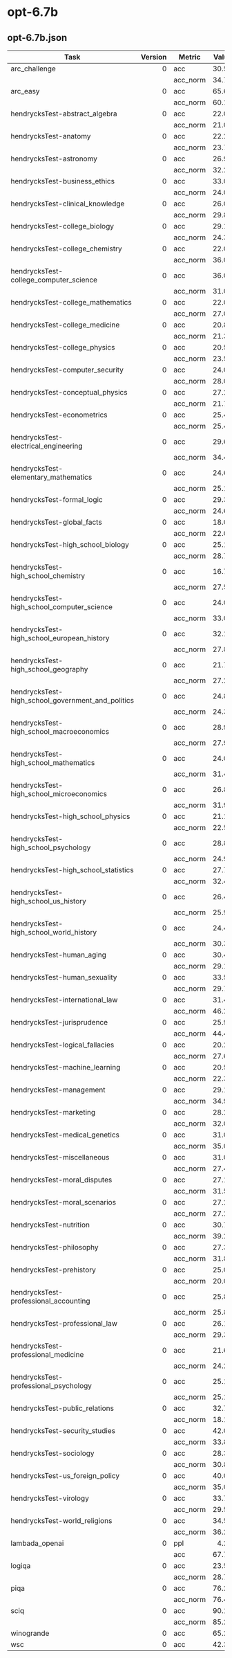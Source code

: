 # opt-6.7b

## opt-6.7b.json
|                      Task                       |Version| Metric |Value|   |Stderr|
|-------------------------------------------------|------:|--------|----:|---|-----:|
|arc_challenge                                    |      0|acc     |30.55|±  |  1.35|
|                                                 |       |acc_norm|34.73|±  |  1.39|
|arc_easy                                         |      0|acc     |65.61|±  |  0.97|
|                                                 |       |acc_norm|60.10|±  |  1.00|
|hendrycksTest-abstract_algebra                   |      0|acc     |22.00|±  |  4.16|
|                                                 |       |acc_norm|21.00|±  |  4.09|
|hendrycksTest-anatomy                            |      0|acc     |22.22|±  |  3.59|
|                                                 |       |acc_norm|23.70|±  |  3.67|
|hendrycksTest-astronomy                          |      0|acc     |26.97|±  |  3.61|
|                                                 |       |acc_norm|32.24|±  |  3.80|
|hendrycksTest-business_ethics                    |      0|acc     |33.00|±  |  4.73|
|                                                 |       |acc_norm|24.00|±  |  4.29|
|hendrycksTest-clinical_knowledge                 |      0|acc     |26.04|±  |  2.70|
|                                                 |       |acc_norm|29.81|±  |  2.82|
|hendrycksTest-college_biology                    |      0|acc     |29.17|±  |  3.80|
|                                                 |       |acc_norm|24.31|±  |  3.59|
|hendrycksTest-college_chemistry                  |      0|acc     |22.00|±  |  4.16|
|                                                 |       |acc_norm|36.00|±  |  4.82|
|hendrycksTest-college_computer_science           |      0|acc     |36.00|±  |  4.82|
|                                                 |       |acc_norm|31.00|±  |  4.65|
|hendrycksTest-college_mathematics                |      0|acc     |22.00|±  |  4.16|
|                                                 |       |acc_norm|27.00|±  |  4.46|
|hendrycksTest-college_medicine                   |      0|acc     |20.81|±  |  3.10|
|                                                 |       |acc_norm|21.39|±  |  3.13|
|hendrycksTest-college_physics                    |      0|acc     |20.59|±  |  4.02|
|                                                 |       |acc_norm|23.53|±  |  4.22|
|hendrycksTest-computer_security                  |      0|acc     |24.00|±  |  4.29|
|                                                 |       |acc_norm|28.00|±  |  4.51|
|hendrycksTest-conceptual_physics                 |      0|acc     |27.23|±  |  2.91|
|                                                 |       |acc_norm|21.70|±  |  2.69|
|hendrycksTest-econometrics                       |      0|acc     |25.44|±  |  4.10|
|                                                 |       |acc_norm|25.44|±  |  4.10|
|hendrycksTest-electrical_engineering             |      0|acc     |29.66|±  |  3.81|
|                                                 |       |acc_norm|34.48|±  |  3.96|
|hendrycksTest-elementary_mathematics             |      0|acc     |24.60|±  |  2.22|
|                                                 |       |acc_norm|25.13|±  |  2.23|
|hendrycksTest-formal_logic                       |      0|acc     |29.37|±  |  4.07|
|                                                 |       |acc_norm|24.60|±  |  3.85|
|hendrycksTest-global_facts                       |      0|acc     |18.00|±  |  3.86|
|                                                 |       |acc_norm|22.00|±  |  4.16|
|hendrycksTest-high_school_biology                |      0|acc     |25.16|±  |  2.47|
|                                                 |       |acc_norm|28.71|±  |  2.57|
|hendrycksTest-high_school_chemistry              |      0|acc     |16.75|±  |  2.63|
|                                                 |       |acc_norm|27.59|±  |  3.14|
|hendrycksTest-high_school_computer_science       |      0|acc     |24.00|±  |  4.29|
|                                                 |       |acc_norm|33.00|±  |  4.73|
|hendrycksTest-high_school_european_history       |      0|acc     |32.12|±  |  3.65|
|                                                 |       |acc_norm|27.88|±  |  3.50|
|hendrycksTest-high_school_geography              |      0|acc     |21.72|±  |  2.94|
|                                                 |       |acc_norm|27.27|±  |  3.17|
|hendrycksTest-high_school_government_and_politics|      0|acc     |24.87|±  |  3.12|
|                                                 |       |acc_norm|24.35|±  |  3.10|
|hendrycksTest-high_school_macroeconomics         |      0|acc     |28.97|±  |  2.30|
|                                                 |       |acc_norm|27.95|±  |  2.28|
|hendrycksTest-high_school_mathematics            |      0|acc     |24.07|±  |  2.61|
|                                                 |       |acc_norm|31.48|±  |  2.83|
|hendrycksTest-high_school_microeconomics         |      0|acc     |26.89|±  |  2.88|
|                                                 |       |acc_norm|31.93|±  |  3.03|
|hendrycksTest-high_school_physics                |      0|acc     |21.19|±  |  3.34|
|                                                 |       |acc_norm|22.52|±  |  3.41|
|hendrycksTest-high_school_psychology             |      0|acc     |28.81|±  |  1.94|
|                                                 |       |acc_norm|24.95|±  |  1.86|
|hendrycksTest-high_school_statistics             |      0|acc     |27.78|±  |  3.05|
|                                                 |       |acc_norm|32.41|±  |  3.19|
|hendrycksTest-high_school_us_history             |      0|acc     |26.47|±  |  3.10|
|                                                 |       |acc_norm|25.98|±  |  3.08|
|hendrycksTest-high_school_world_history          |      0|acc     |24.47|±  |  2.80|
|                                                 |       |acc_norm|30.38|±  |  2.99|
|hendrycksTest-human_aging                        |      0|acc     |30.49|±  |  3.09|
|                                                 |       |acc_norm|29.15|±  |  3.05|
|hendrycksTest-human_sexuality                    |      0|acc     |33.59|±  |  4.14|
|                                                 |       |acc_norm|29.77|±  |  4.01|
|hendrycksTest-international_law                  |      0|acc     |31.40|±  |  4.24|
|                                                 |       |acc_norm|46.28|±  |  4.55|
|hendrycksTest-jurisprudence                      |      0|acc     |25.93|±  |  4.24|
|                                                 |       |acc_norm|44.44|±  |  4.80|
|hendrycksTest-logical_fallacies                  |      0|acc     |20.25|±  |  3.16|
|                                                 |       |acc_norm|27.61|±  |  3.51|
|hendrycksTest-machine_learning                   |      0|acc     |20.54|±  |  3.83|
|                                                 |       |acc_norm|22.32|±  |  3.95|
|hendrycksTest-management                         |      0|acc     |29.13|±  |  4.50|
|                                                 |       |acc_norm|34.95|±  |  4.72|
|hendrycksTest-marketing                          |      0|acc     |28.21|±  |  2.95|
|                                                 |       |acc_norm|32.05|±  |  3.06|
|hendrycksTest-medical_genetics                   |      0|acc     |31.00|±  |  4.65|
|                                                 |       |acc_norm|35.00|±  |  4.79|
|hendrycksTest-miscellaneous                      |      0|acc     |31.03|±  |  1.65|
|                                                 |       |acc_norm|27.46|±  |  1.60|
|hendrycksTest-moral_disputes                     |      0|acc     |27.17|±  |  2.39|
|                                                 |       |acc_norm|31.50|±  |  2.50|
|hendrycksTest-moral_scenarios                    |      0|acc     |27.26|±  |  1.49|
|                                                 |       |acc_norm|27.26|±  |  1.49|
|hendrycksTest-nutrition                          |      0|acc     |30.72|±  |  2.64|
|                                                 |       |acc_norm|39.22|±  |  2.80|
|hendrycksTest-philosophy                         |      0|acc     |27.33|±  |  2.53|
|                                                 |       |acc_norm|31.83|±  |  2.65|
|hendrycksTest-prehistory                         |      0|acc     |25.00|±  |  2.41|
|                                                 |       |acc_norm|20.06|±  |  2.23|
|hendrycksTest-professional_accounting            |      0|acc     |25.89|±  |  2.61|
|                                                 |       |acc_norm|25.89|±  |  2.61|
|hendrycksTest-professional_law                   |      0|acc     |26.14|±  |  1.12|
|                                                 |       |acc_norm|29.34|±  |  1.16|
|hendrycksTest-professional_medicine              |      0|acc     |21.69|±  |  2.50|
|                                                 |       |acc_norm|24.26|±  |  2.60|
|hendrycksTest-professional_psychology            |      0|acc     |25.16|±  |  1.76|
|                                                 |       |acc_norm|25.16|±  |  1.76|
|hendrycksTest-public_relations                   |      0|acc     |32.73|±  |  4.49|
|                                                 |       |acc_norm|18.18|±  |  3.69|
|hendrycksTest-security_studies                   |      0|acc     |42.04|±  |  3.16|
|                                                 |       |acc_norm|33.88|±  |  3.03|
|hendrycksTest-sociology                          |      0|acc     |28.36|±  |  3.19|
|                                                 |       |acc_norm|30.85|±  |  3.27|
|hendrycksTest-us_foreign_policy                  |      0|acc     |40.00|±  |  4.92|
|                                                 |       |acc_norm|35.00|±  |  4.79|
|hendrycksTest-virology                           |      0|acc     |33.73|±  |  3.68|
|                                                 |       |acc_norm|29.52|±  |  3.55|
|hendrycksTest-world_religions                    |      0|acc     |34.50|±  |  3.65|
|                                                 |       |acc_norm|36.26|±  |  3.69|
|lambada_openai                                   |      0|ppl     | 4.25|±  |  0.09|
|                                                 |       |acc     |67.71|±  |  0.65|
|logiqa                                           |      0|acc     |23.50|±  |  1.66|
|                                                 |       |acc_norm|28.73|±  |  1.77|
|piqa                                             |      0|acc     |76.28|±  |  0.99|
|                                                 |       |acc_norm|76.44|±  |  0.99|
|sciq                                             |      0|acc     |90.10|±  |  0.94|
|                                                 |       |acc_norm|85.20|±  |  1.12|
|winogrande                                       |      0|acc     |65.27|±  |  1.34|
|wsc                                              |      0|acc     |42.31|±  |  4.87|
